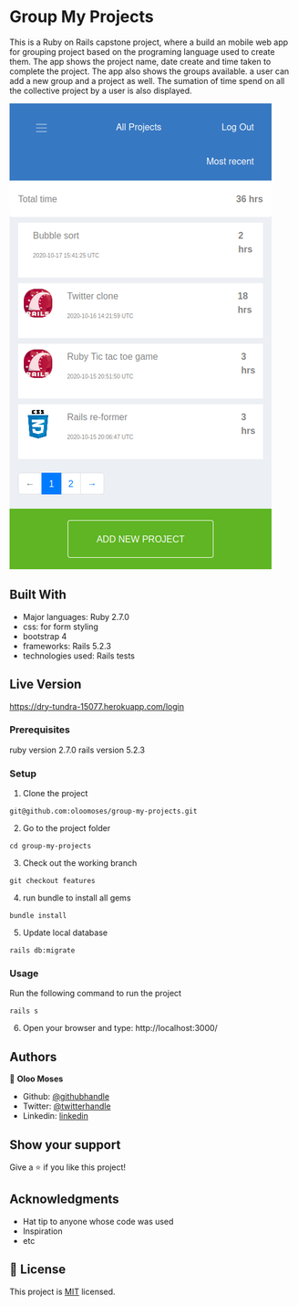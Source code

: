 # Group My Projects

This is a Ruby on Rails capstone project, where a build an mobile web app for grouping project based on the programing language used to create them. The app shows the project name, date create and time taken to complete the project. The app also shows the groups available. a user can add a new group and a project as well. The sumation of time spend on all the collective project by a user is also displayed.

![screenshot](app/assets/images/Screenshot.png)

## Built With
- Major languages: Ruby 2.7.0
- css: for form styling
- bootstrap 4
- frameworks: Rails 5.2.3
- technologies used: Rails tests

## Live Version
https://dry-tundra-15077.herokuapp.com/login

### Prerequisites
ruby version 2.7.0
rails version 5.2.3

### Setup
1. Clone the project
```console
git@github.com:oloomoses/group-my-projects.git
```
2. Go to the project folder
```console
cd group-my-projects
```
3. Check out the working branch
```console
git checkout features
```
4. run bundle to install all gems
```console
bundle install
```
5. Update local database
```console
rails db:migrate
```

### Usage
Run the following command to run the project
```console
rails s
```  
6. Open your browser and type: http://localhost:3000/

## Authors

👤 **Oloo Moses**

- Github: [@githubhandle](https://github.com/oloomoses)
- Twitter: [@twitterhandle](https://twitter.com/olooine)
- Linkedin: [linkedin](https://www.linkedin.com/in/oloo-moses-528bb1b3/)

## Show your support

Give a ⭐️ if you like this project!

## Acknowledgments

- Hat tip to anyone whose code was used
- Inspiration
- etc

## 📝 License

This project is [MIT](lic.url) licensed.
